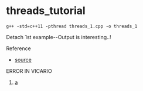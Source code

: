 # threads_tutorial

```g++ -std=c++11 -pthread threads_1.cpp -o threads_1```

Detach 1st example--Output is interesting..!


Reference

* [source](https://www.youtube.com/watch?v=q3-5sDe6lzg&list=PLk6CEY9XxSIAeK-EAh3hB4fgNvYkYmghp&index=3)

ERROR IN VICARIO

1. [a](https://stackoverflow.com/questions/37015775/what-is-different-between-join-and-detach-for-multi-threading-in-c)
